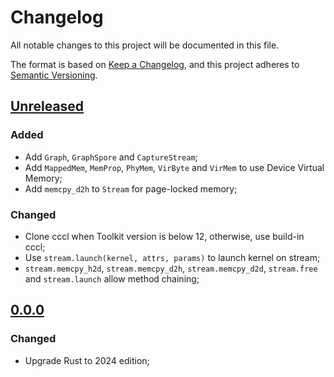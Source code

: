 # Changelog

All notable changes to this project will be documented in this file.

The format is based on [Keep a Changelog](https://keepachangelog.com/en/1.1.0/),
and this project adheres to [Semantic Versioning](https://semver.org/spec/v2.0.0.html).

## [Unreleased]

### Added

- Add `Graph`, `GraphSpore` and `CaptureStream`;
- Add `MappedMem`, `MemProp`, `PhyMem`, `VirByte` and `VirMem` to use Device Virtual Memory;
- Add `memcpy_d2h` to `Stream` for page-locked memory;

### Changed

- Clone cccl when Toolkit version is below 12, otherwise, use build-in cccl;
- Use `stream.launch(kernel, attrs, params)` to launch kernel on stream;
- `stream.memcpy_h2d`, `stream.memcpy_d2h`, `stream.memcpy_d2d`, `stream.free` and `stream.launch` allow method chaining;

## [0.0.0]

### Changed

- Upgrade Rust to 2024 edition;

[Unreleased]: https://github.com/YdrMaster/cuda-driver/compare/v0.0.0...HEAD
[0.0.0]: https://github.com/YdrMaster/cuda-driver/releases/tag/v0.0.0
